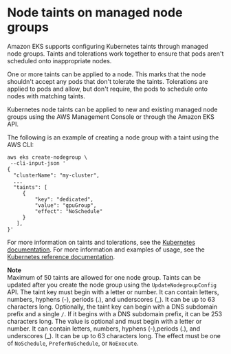# Node taints on managed node groups<a name="node-taints-managed-node-groups"></a>

Amazon EKS supports configuring Kubernetes taints through managed node groups\. Taints and tolerations work together to ensure that pods aren't scheduled onto inappropriate nodes\.

One or more taints can be applied to a node\. This marks that the node shouldn't accept any pods that don't tolerate the taints\. Tolerations are applied to pods and allow, but don't require, the pods to schedule onto nodes with matching taints\.

Kubernetes node taints can be applied to new and existing managed node groups using the AWS Management Console or through the Amazon EKS API\.

The following is an example of creating a node group with a taint using the AWS CLI:

```
aws eks create-nodegroup \
 --cli-input-json '
{
  "clusterName": "my-cluster",
  ...
  "taints": [
     {
         "key": "dedicated",
         "value": "gpuGroup",
         "effect": "NoSchedule"
     }
   ],
}'
```

For more information on taints and tolerations, see the [Kubernetes documentation](https://kubernetes.io/docs/concepts/scheduling-eviction/taint-and-toleration/)\. For more information and examples of usage, see the [Kubernetes reference documentation](https://kubernetes.io/docs/reference/generated/kubectl/kubectl-commands#taint)\.

**Note**  
Maximum of 50 taints are allowed for one node group\.
Taints can be updated after you create the node group using the `UpdateNodegroupConfig` API\.
The taint key must begin with a letter or number\. It can contain letters, numbers, hyphens \(\-\), periods \(\.\), and underscores \(\_\)\. It can be up to 63 characters long\.
Optionally, the taint key can begin with a DNS subdomain prefix and a single `/`\. If it begins with a DNS subdomain prefix, it can be 253 characters long\.
The value is optional and must begin with a letter or number\. It can contain letters, numbers, hyphens \(\-\),periods \(\.\), and underscores \(\_\)\. It can be up to 63 characters long\.
The effect must be one of `NoSchedule`, `PreferNoSchedule`, or `NoExecute`\.
